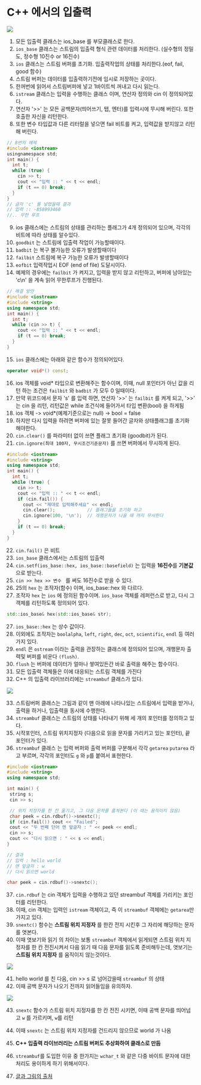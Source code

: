 # C++ 에서의 입출력

![](../img/2019-01-06-20-02-36.png)

1. 모든 입출력 클래스는 ios_base 를 부모클래스로 한다.
2. `ios_base` 클래스는 스트림의 입출력 형식 관련 데이터를 처리한다. (실수형의 정밀도, 정수형 10진수 or 16진수)
3. `ios` 클래스는 스트림 버퍼를 초기화. 입출력작업의 상태를 처리한다.(eof, fail, good 함수)
4. 스트림 버퍼는 데이터를 입출력하기전에 임시로 저장하는 곳이다.
5. 한꺼번에 읽어서 스트림버퍼에 넣고 1바이트씩 꺼내고 다시 읽는다.
6. `istream` 클래스는  입력을 수행하는 클래스 이며, 연산자 정의와 cin 이 정의되어있다.
7. 연산자 '>>' 는 모든 공백문자(띄어쓰기, 탭, 엔터)를 입력시에 무시해 버린다. 또한 호출한 자신을 리턴한다.
8. 또한 변수 타입값과 다른 리터럴을 넣으면 fail 비트를 켜고, 입력값을 받지않고 리턴해 버린다.

```cpp
// 8번의 예제
#include <iostream>
usingnamespace std;
int main() {
  int t;
  while (true) {
    cin >> t;
    cout << "입력 :: " << t << endl;
    if (t == 0) break;
  }
}
// 글자 'c' 를 넣었을때 결과
// 입력 :: -858993460 
//.. 무한 루프
```

9. ios 클래스에는 스트림의 상태를 관리하는 플래그가 4개 정의되어 있으며, 각각의 비트에 따라 상태를 알수있다.
10. `goodbit` 는 스트림에 입출력 작업이 가능할때이다.
11. `badbit` 는 복구 불가능한 오류가 발생할때이다
12. `failbit` 스트림에 복구 가능한 오류가 발생할때이다
13. `eofbit` 입력작업시 EOF (end of file) 도달시이다.
14. 예제의 경우에는 `failbit` 가 켜지고, 입력을 받지 않고 리턴하고, 버퍼에 남아있는 'c\n' 을 계속 읽어 무한루프가 진행된다.

```cpp
// 해결 방안
#include <iostream>
#include <string>
using namespace std;
int main() {
  int t;
  while (cin >> t) {
    cout << "입력 :: " << t << endl;
    if (t == 0) break;
  }
}
```
15. `ios` 클래스에는 아래와 같은 함수가 정의되어있다.

```cpp
operator void*() const;
```

16. ios 객체를 void* 타입으로 변환해주는 함수이며, 이때, null 포인터가 아닌 값을 리턴 하는 조건은 `failbit` 와 `badbit` 가 모두 0 일때이다.
17. 만약 위코드에서 문자 's' 를 입력 하면, 연산자 '>>' 는  `failbit` 를 켜게 되고, '>>' 는 cin 을 리턴, 리턴값은 while 조건식에 들어가서 타입 변환(bool) 을 하게됨 
18. ios 객체 -> void*(예제기준으로는 null) -> bool = false
19. 하지만 다시 입력을 하려면 버퍼에 있는 잘못 들어간 글자와  상태플래그를 초기화 해야한다.
20. `cin.clear()` 를 파라미터 없이 쓰면 플래그 초기화 (goodbit)가 된다.
21. `cin.ignore(최대 100자, 무시조건기준문자)` 를 쓰면 버퍼에서 무시하게 된다.

```cpp
#include <iostream>
#include <string>
using namespace std;
int main() {
  int t;
  while (true) {
    cin >> t;
    cout << "입력 :: " << t << endl;
    if (cin.fail()) {
      cout << "제대로 입력해주세요" << endl;
      cin.clear();            // 플래그들을 초기화 하고
      cin.ignore(100, '\n');  // 개행문자가 나올 때 까지 무시한다
    }
    if (t == 0) break;
  }
}
```

     
22.   `cin.fail()` 은 비트
23.   `ios_base` 클래스에서는 스트림의 입출력 
24.  `cin.setf(ios_base::hex, ios_base::basefield)` 는 입력을 **16진수**를 **기본값**으로 받는다. 
25.  `cin >> hex >> 변수 ` 를 써도 16진수로 받을 수 있다.
26.  25의 `hex` 는 조작자(함수) 이며, ios_base::hex 와 다르다.
27.  조작자 `hex` 는 `ios` 에 정의된 함수이며. `ios_base` 객체를 레퍼런스로 받고, 다시 그 객체를 리턴하도록 정의되어 있다.

```cpp
std::ios_base& hex(std::ios_base& str);
```
27.  `ios_base::hex` 는 상수 값이다.
28. 이외에도 조작자는 `boolalpha`, `left`, `right`, `dec`, `oct`, `scientific`, `endl` 등 여러가지 있다.
29. `endl` 은 `ostream` 이라는 출력을 관장하는 클래스에 정의되어 있으며, 개행문자 출력및 버퍼를 비운다 `(flush)`.
30. `flush` 는 버퍼에 데이터가 얼마나 쌓여있든간 바로 출력을 해주는 함수이다.
31. 모든 입출력 객체들은 이에 대응되는 스트림 객체를 가진다
32. C++ 의 입출력 라이브러리에는 `streambuf` 클래스가 있다.

![](../img/2019-01-06-22-48-08.png) 
   
33. 스트림버퍼 클래스는 그림과 같이 맨 아래에 나타나있는 스트림에서 입력을 받거나, 출력을 하거나, 입출력을 동시에 수행한다.
34. `streambuf` 클래스는 스트림의 상태를 나타내기 위해 세 개의 포인터를 정의하고 있다.
35. 시작포인터, 스트림 위치지정자 (다음으로 읽을 문자를 가리키고 있는 포인터), 끝 포인터가 있다.
36. `streambuf` 클래스 는 입력 버퍼와 출력 버퍼를 구분해서 각각 `getarea` `putarea` 라고 부르며, 각각의 포인터도 `g` 와 `p`를 붙여서 표현한다.

 ```cpp
#include <iostream>
#include <string>
using namespace std;

int main() {
  string s;
  cin >> s;

  // 위치 지정자를 한 칸 옮기고, 그 다음 문자를 훔쳐본다 (이 때는 움직이지 않음)
  char peek = cin.rdbuf()->snextc();
  if (cin.fail()) cout << "Failed";
  cout << "두 번째 단어 맨 앞글자 : " << peek << endl;
  cin >> s;
  cout << "다시 읽으면 : " << s << endl;
}

// 결과
// 입력 : hello world
// 맨 앞글자 : w
// 다시 읽으면 world
 ```

```cpp
char peek = cin.rdbuf()->snextc();
```

37. `cin.rdbuf` 는 cin 객체가 입력을 수행하고 있던 streambuf 객체를 가리키는 포인터를 리턴한다.
38. 이때, cin 객체는 입력인 `istream` 객체이고, 즉 이 `streambuf` 객체에는 `getarea`만 가지고 있다.
39. `snextc()` 함수는 **스트림 위치 지정자** 를 한칸 전지 시킨후 그 자리에 해당하는 문자를 엿본다.
40. 이때 엿보기와 읽기 의 차이는 보통 `streambuf` 객체에서 읽게되면 스트림 위치 지정자를 한 칸 전진시켜서 다음 읽기 때 다음 문자를 읽도록 준비해두는데, 엿보기는 **스트림 위치 지정자** 를 움직이지 않는것이다.

![](../img/2019-01-06-22-57-48.png)

41. hello world 를 친 다음, cin >> s 로 넘어갔을때 `streambuf` 의 상태 
42. 이때 공백 문자가 나오기 전까지 읽어들임을 유의하자.

![](../img/2019-01-06-22-59-04.png)

43. `snextc` 함수가 스트림 위치 지정자를 한 칸 전진 시키면, 이때 공백 문자를 띄어넘고 `w` 를 가르키며, `w`를 리턴
44. 이때 `snextc` 는 스트림 위치 지정자를 건드리지 않으므로 world 가 나옴
45. **C++ 입출력 라이브러리는 스트림 버퍼도 추상화하여 클래스로 만듬**
46. `streambuf`를 도입한 이유 중 한가지는 `wchar_t` 와 같은 다중 바이트 문자에 대한 처리도 용이하게 하기 위해서이다.


47. [글과 그림의 출처](https://modoocode.com/)
